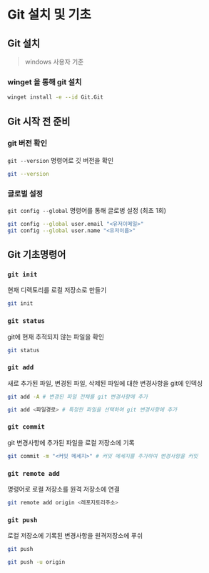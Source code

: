 # Git 설치 및 기초

## Git 설치

> windows 사용자 기준

### winget 을 통해 git 설치

```bash
winget install -e --id Git.Git
```

## Git 시작 전 준비

### git 버전 확인

`git --version` 명령어로 깃 버전을 확인

```bash
git --version
```

### 글로벌 설정

`git config --global` 명령어를 통해 글로벙 설정 (최초 1회)

```bash
git config --global user.email "<유저이메일>"
git config --global user.name "<유저이름>"
```

## Git 기초명령어

### `git init`

현재 디렉토리를 로컬 저장소로 만들기

```bash
git init
```

### `git status`

git에 현재 추적되지 않는 파일을 확인

```bash
git status
```

### `git add`

새로 추가된 파일, 변경된 파일, 삭제된 파일에 대한 변경사항을 git에 인덱싱

```bash
git add -A # 변경된 파일 전체를 git 변경사항에 추가

git add <파일경로> # 특정한 파일을 선택하여 git 변경사항에 추가
```

### `git commit`

git 변경사항에 추가된 파일을 로컬 저장소에 기록

```bash
git commit -m "<커밋 메세지>" # 커밋 메세지를 추가하여 변경사항을 커밋
```

### `git remote add`

명령어로 로컬 저장소를 원격 저장소에 연결

```bash
git remote add origin <레포지토리주소>
```

### `git push`

로컬 저장소에 기록된 변경사항을 원격저장소에 푸쉬

```bash
git push 

git push -u origin
```
